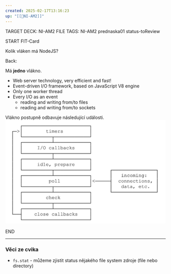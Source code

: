 ```yaml
---
created: 2025-02-17T13:16:23
up: "[[📖NI-AM2]]"
---
```

TARGET DECK: NI-AM2
FILE TAGS: NI-AM2 prednaska01 status-toReview

START
FIT-Card

Kolik vláken má NodeJS?

Back:

Má **jedno** vlákno.

<!-- DetailInfoStart -->
- Web server technology, very efficient and fast!
- Event-driven I/O framework, based on JavaScript V8 engine
- Only one worker thread
- Every I/O as an event
    - reading and writing from/to files
    - reading and writing from/to sockets

Vlákno postupně odbavuje následující události.
![](../../../Assets/Pasted%20image%2020250217131728.png)
<!-- DetailInfoEnd -->
<!--ID: 1746518887477-->
END

---


### Věci ze cvika
- `fs.stat` - můžeme zjistit status nějakého file system zdroje (file nebo directory)
